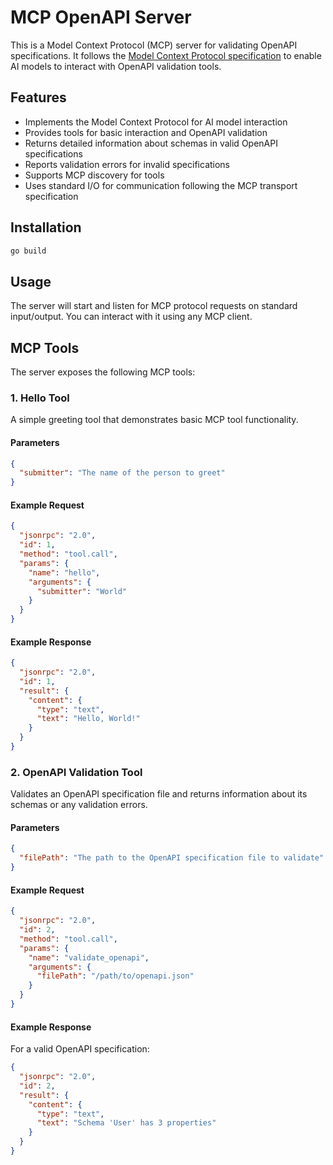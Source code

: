 # MCP OpenAPI Server

This is a Model Context Protocol (MCP) server for validating OpenAPI specifications. It follows the [Model Context Protocol specification](https://spec.modelcontextprotocol.io/) to enable AI models to interact with OpenAPI validation tools.

## Features

- Implements the Model Context Protocol for AI model interaction
- Provides tools for basic interaction and OpenAPI validation
- Returns detailed information about schemas in valid OpenAPI specifications
- Reports validation errors for invalid specifications
- Supports MCP discovery for tools
- Uses standard I/O for communication following the MCP transport specification

## Installation

```bash
go build
```

## Usage

The server will start and listen for MCP protocol requests on standard input/output. You can interact with it using any MCP client.

## MCP Tools

The server exposes the following MCP tools:

### 1. Hello Tool

A simple greeting tool that demonstrates basic MCP tool functionality.

#### Parameters

```json
{
  "submitter": "The name of the person to greet"
}
```

#### Example Request

```json
{
  "jsonrpc": "2.0",
  "id": 1,
  "method": "tool.call",
  "params": {
    "name": "hello",
    "arguments": {
      "submitter": "World"
    }
  }
}
```

#### Example Response

```json
{
  "jsonrpc": "2.0",
  "id": 1,
  "result": {
    "content": {
      "type": "text",
      "text": "Hello, World!"
    }
  }
}
```

### 2. OpenAPI Validation Tool

Validates an OpenAPI specification file and returns information about its schemas or any validation errors.

#### Parameters

```json
{
  "filePath": "The path to the OpenAPI specification file to validate"
}
```

#### Example Request

```json
{
  "jsonrpc": "2.0",
  "id": 2,
  "method": "tool.call",
  "params": {
    "name": "validate_openapi",
    "arguments": {
      "filePath": "/path/to/openapi.json"
    }
  }
}
```

#### Example Response

For a valid OpenAPI specification:

```json
{
  "jsonrpc": "2.0",
  "id": 2,
  "result": {
    "content": {
      "type": "text",
      "text": "Schema 'User' has 3 properties"
    }
  }
}
```
